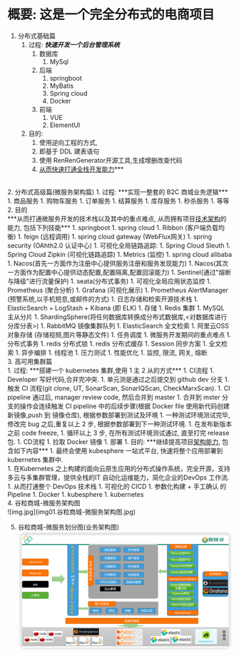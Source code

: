 # 概要: 这是一个完全分布式的电商项目
1. 分布式基础篇
   1. 过程: ***快速开发一个后台管理系统***
      1. 数据库
         1. MySql
      1. 后端
           1. springboot
           1. MyBatis
           1. Spring cloud
           1. Docker
      1. 前端
         1. VUE
         1. ElementUI
   1. 目的:
      1. 使用逆向工程的方式,
      1. 即基于 DDL 建表语句
      1. 使用 RenRenGenerator开源工具,生成增删改查代码<br>
      1. <u>从而快速打通全栈开发能力</u>***
<br>
2. 分布式高级篇(微服务架构篇)
   1. 过程: ***实现一整套的 B2C 商城业务逻辑***
      1. 商品服务
      1. 购物车服务
      1. 订单服务
      1. 结算服务
      1. 库存服务
      1. 秒杀服务
      1. 等等<br>
   2. 目的<br>
      ***从而打通微服务开发的技术栈以及其中的重点难点, 从而拥有项目<u>技术架构</u>的能力, 包括下列技能***
      1. springboot
      1. spring cloud
         1. Ribbon (客户端负载均衡)
         1. feign (远程调用)
         1. spring cloud gateway (WebFlux网关)
         1. spring security (OAhth2.0 认证中心)
         1. 可视化全局链路追踪:
            1. Spring Cloud Sleuth  
            1. Spring Cloud Zipkin (可视化链路追踪)
            1. Metrics (监控)
      1. spring cloud alibaba
         1. Nacos(首先一方面作为注册中心提供服务注册和服务发现能力)
         1. Nacos(其次一方面作为配置中心提供动态配置,配置隔离,配置回滚能力)
         1. Sentinel(通过"熔断与降级"进行流量保护)
         1. seata(分布式事务)
      1. 可视化全局应用状态监控
         1. Prometheus (聚合分析)
         1. Grafana (可视化展示)
         1. Prometheus AlertManager (预警系统,以手机短息,或邮件的方式)
      1. 日志存储和检索开源技术栈
         1. ElasticSearch + LogStash + Kibana (即 ELK)
      1. 存储
         1. Redis 集群
         1. MySQL 主从分片
         1. ShardingSphere(将任何数据库转换成分布式数据库,<对数据库进行分库分表>)
         1. RabbitMQ 镜像集群队列
         1. ElasticSearch 全文检索
         1. 阿里云OSS对象存储 (存储视频,图片等静态文件)
      1. 任务调度
      1. 微服务开发期间的重点难点
         1. 分布式事务
         1. redis 分布式锁
         1. redis 分布式缓存
         1. Session 同步方案
         1. 全文检索
         1. 异步编排
         1. 线程池
         1. 压力测试
         1. 性能优化
         1. 监控, 限流, 网关, 熔断
<br>
3. 高可用集群篇<br>
   1. 过程: ***搭建一个 kubernetes 集群,使用 1 主 2 从的方式***
      1. CI流程
         1. Developer 写好代码,合并完冲突.
         1. 单元测是通过之后提交到 github dev 分支
         1. 触发 CI 流程(git clone, UT, SonarScan, SonarIQScan, CheckMarxScan).
         1. CI pipeline 通过后, manager review code, 然后合并到 master
         1. 合并到 mster 分支的操作会连续触发 CI pipeline 中的后续步骤(根据 Docker file 使用新代码创建新镜像,push 到 镜像仓库), 根据参数部署到测试及环境
         1. 一种测试环境测试完毕, 修改完 bug 之后,重复以上 2 步, 根据参数部署到下一种测试环境.
         1. 在发布新版本之前 code freeze,
         1. 循环以上 3 步, 在所有测试环境测试通过, 直至打完 release 包.
      1. CD流程
         1. 拉取 Docker 镜像
         1. 部署
   1. 目的: ***继续提高项目<u>架构能力</u>, 包含如下内容***
      1. 最终会使用 kubesphere 一站式平台, 快速将整个应用部署到 kubernetes 集群中.<br>
      1. 在Kubernetes 之上构建的面向云原生应用的分布式操作系统，完全开源，支持多云与多集群管理，提供全栈的IT 自动化运维能力，简化企业的DevOps 工作流.
      1. 从而打通整个 DevOps 技术栈
         1. 可视化的 CICD
         1. 参数化构建 + 手工确认 的 Pipeline 
         1. Docker
         1. kubesphere
         1. kubernetes
   <br>
4. 谷粒商城-微服务架构图<br>
   ![img.jpg](img01.谷粒商城-微服务架构图.jpg)

5. 谷粒商城-微服务划分图(业务架构图)<br>
   ![img.png](img02.谷粒商城-微服务划分图.png)